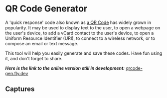 # QR Code Generator
A 'quick response' code also known as [a QR Code](https://en.wikipedia.org/wiki/QR_code) has widely grown in popularity. It may be used to display text to the user, to open a webpage on the user's device, to add a vCard contact to the user's device, to open a Uniform Resource Identifier (URI), to connect to a wireless network, or to compose an email or text message.

This tool will help you easily generate and save these codes.
Have fun using it, and don't forget to share.

_**Here is the link to the online version still in development:**_ [qrcode-gen.fly.dev](https://qrcode-gen.fly.dev/)

## Captures

